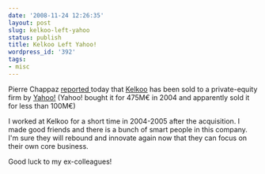 ```yaml
---
date: '2008-11-24 12:26:35'
layout: post
slug: kelkoo-left-yahoo
status: publish
title: Kelkoo Left Yahoo!
wordpress_id: '392'
tags:
- misc
---
```


Pierre Chappaz [reported ][chappaz] today that [Kelkoo][kelkoo] has been sold to a private-equity firm by [Yahoo!][yahoo] (Yahoo! bought it for 475M€ in 2004 and apparently sold it for less than 100M€)

I worked at Kelkoo for a short time in 2004-2005 after the acquisition. I made good friends and there is a bunch of smart people in this company.  
I'm sure they will rebound and innovate again now that they can focus on their own core business.


Good luck to my ex-colleagues!

[chappaz]: http://www.kelblog.com/2008/11/kelkoo-quitte-yahoo.html
[kelkoo]: http://www.kelkoo.co.uk/
[yahoo]: http://yahoo.com
